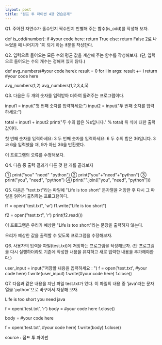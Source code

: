 ```yaml
---
layout: post
title: "점프 투 파이썬 4장 연습문제"
---
```




Q1. 주어진 자연수가 홀수인지 짝수인지 판별해 주는 함수(is_odd)를 작성해 보자.
 

def is_odd(number):
  if #your code here:
    return True
  else:
    return False
 2로 나누었을 때 나머지가 1이 되게 하는 if문을 작성한다.



Q2. 입력으로 들어오는 모든 수의 평균 값을 계산해 주는 함수를 작성해보자. 
(단, 입력으로 들어오는 수의 개수는 정해져 있지 않다.)
 

def avg_numbers(#your code here):
  result = 0
  for i in args:
    result += i
  return #your code here

avg_numbers(1,2)
avg_numbers(1,2,3,4,5)
 

Q3. 다음은 두 개의 숫자를 입력받아 더하여 돌려주는 프로그램이다.
 

input1 = input("첫 번째 숫자를 입력하세요:")
input2 = input("두 번째 숫자를 입력하세요:")

total = input1 + input2
print("두 수의 합은 %s입니다." % total)
위 식에 대한 출력값이다. 

첫 번째 숫자를 입력하세요: 3
두 번째 숫자를 입력하세요: 6
두 수의 합은 36입니다.
3과 6을 입력했을 때, 9가 아닌 36을 반환했다.

이 프로그램의 오류를 수정해보자.



Q4. 다음 중 출력 결과가 다른 것 한 개를 골라보자
 

① print("you" "need" "python")
② print("you"+"need"+"python")
③ print("you", "need", "python")
④ print("".join(["you", "need", "python"]))



Q5. 다음은 "text.txt"라는 파일에 "Life is too short" 문자열을 저장한 후 다시 그 파일을 읽어서 출려하는 프로그램이다.
 

f1 = open("test.txt", 'w')
f1.write("Life is too short")

f2 = open("test.txt", 'r')
print(f2.read())
 

이 프로그램은 우리가 예상한 "Life is too short"라는 문장을 출력하지 않는다.

우리가 예상한 값을 출력할 수 있도록 프로그램을 수정해보자.



Q6. 사용자의 입력을 파일(test.txt)에 저장하는 프로그램을 작성해보자.
(단 프로그램을 다시 실행하더라도 기존에 작성한 내용을 유지하고 새로 입력한 내용을 추가해야한다.)
 

user_input = input("저장할 내용을 입력하세요 : ")
f = open('test.txt', #your code here)
f.write(user_input)
f.write(#your code here)
f.close()

Q7. 다음과 같은 내용을 지닌 파일 test.txt가 있다.
이 파일의 내용 중 'java'라는 문자열을 'python'으로 바꾸어서 저장해 보자.
 

Life is too short
you need java
 

f = open('test.txt', 'r')
body = #your code here
f.close()

body = #your code here

f = open('test.txt', #your code here)
f.write(body)
f.close()



source : 점프 투 파이썬
